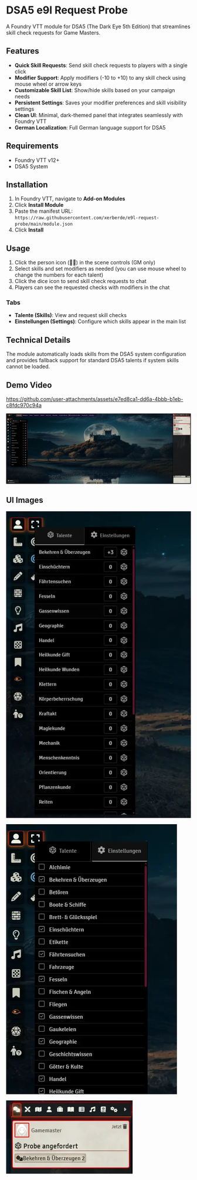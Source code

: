 # DSA5 e9l Request Probe

A Foundry VTT module for DSA5 (The Dark Eye 5th Edition) that streamlines skill check requests for Game Masters.

## Features

- **Quick Skill Requests**: Send skill check requests to players with a single click
- **Modifier Support**: Apply modifiers (-10 to +10) to any skill check using mouse wheel or arrow keys
- **Customizable Skill List**: Show/hide skills based on your campaign needs
- **Persistent Settings**: Saves your modifier preferences and skill visibility settings
- **Clean UI**: Minimal, dark-themed panel that integrates seamlessly with Foundry VTT
- **German Localization**: Full German language support for DSA5

## Requirements

- Foundry VTT v12+
- DSA5 System

## Installation

1. In Foundry VTT, navigate to **Add-on Modules**
2. Click **Install Module**
3. Paste the manifest URL: `https://raw.githubusercontent.com/xerberde/e9l-request-probe/main/module.json`
4. Click **Install**

## Usage

1. Click the person icon (🧑‍🎓) in the scene controls (GM only)
2. Select skills and set modifiers as needed (you can use mouse wheel to change the numbers for each talent)
3. Click the dice icon to send skill check requests to chat
4. Players can see the requested checks with modifiers in the chat

### Tabs
- **Talente (Skills)**: View and request skill checks
- **Einstellungen (Settings)**: Configure which skills appear in the main list

## Technical Details

The module automatically loads skills from the DSA5 system configuration and provides fallback support for standard DSA5 talents if system skills cannot be loaded.

## Demo Video
https://github.com/user-attachments/assets/e7ed8ca1-dd6a-4bbb-b1eb-c8fdc970c94a


[![Thub Demo Video](img/1f63cec1a0484cebbfab8125123b5b2d.webp)](https://youtu.be/SB9UTCkNp18)

## UI Images

![Talent Tab](img/1a6b5778499945bbb3beb0838b7d5c35.webp)

![Settings Tab](img/07de6aad0e934484a85cd223d43c8546.webp)

![FoundryVTT Request Talent Check](img/214a50ff8af14e24b0fd17c9552b16af.webp)
